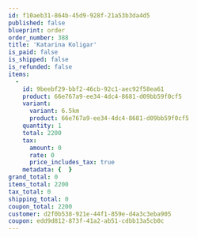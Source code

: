 ```yaml
---
id: f10aeb31-864b-45d9-928f-21a53b3da4d5
published: false
blueprint: order
order_number: 388
title: 'Katarina Koligar'
is_paid: false
is_shipped: false
is_refunded: false
items:
  -
    id: 9beebf29-bbf2-46cb-92c1-aec92f58ea61
    product: 66e767a9-ee34-4dc4-8681-d09bb59f0cf5
    variant:
      variant: 6.5km
      product: 66e767a9-ee34-4dc4-8681-d09bb59f0cf5
    quantity: 1
    total: 2200
    tax:
      amount: 0
      rate: 0
      price_includes_tax: true
    metadata: {  }
grand_total: 0
items_total: 2200
tax_total: 0
shipping_total: 0
coupon_total: 2200
customer: d2f0b538-921e-44f1-859e-d4a3c3eba905
coupon: edd9d812-873f-41a2-ab51-cdbb13a5cb0c
---
```

